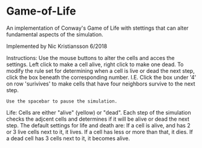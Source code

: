 # Game-of-Life
An implementation of Conway's Game of Life with stettings that can alter fundamental aspects of the simulation.

Implemented by Nic Kristiansson 6/2018

Instructions:
	Use the mouse buttons to alter the cells and acces the settings.
		Left click to make a cell alive, right click to make one dead.
    To modify the rule set for determining when a cell is live or dead
     the next step, click the box beneath the corresponding number.
     I.E. Click the box under '4' on row 'surivives' to make cells that
     have four neighbors survive to the next step.

	Use the spacebar to pause the simulation.

Life:
	Cells are either "alive" (yellow) or "dead".
	Each step of the simulation checks the adjcent cells and 
	 determines if it will be alive or dead the next step.
	The default settings for life and death are:
		If a cell is alive, and has 2 or 3 live cells next to it, it lives.
		If a cell has less or more than that, it dies.
		If a dead cell has 3 cells next to it, it becomes alive.
